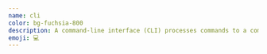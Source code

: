 ```yaml
---
name: cli
color: bg-fuchsia-800
description: A command-line interface (CLI) processes commands to a computer program in the form of lines of text.
emoji: 💻
---
```

